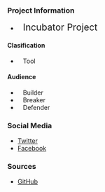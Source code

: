 ### Project Information
* <i class="fas fa-egg" style="font-size: 1.5em; color:#2ADA08;"></i><span style="font-size:1.5em;padding-left:12px;">Incubator Project</span>

#### Clasification
* <i class="fas fa-tools" style="font-size: 1.2em; color:#233e81;"></i><span style="font-size:1.0em;padding-left:12px;">Tool</span>

#### Audience
* <i class="fas fa-toolbox" style="font-size: 1.2em; color:#233e81;"></i><span style="font-size:1.0em;padding-left:12px;">Builder</span>
* <i class="fas fa-hammer" style="font-size: 1.2em; color:#233e81;"></i><span style="font-size:1.0em;padding-left:12px;">Breaker</span>
* <i class="fas fa-shield-alt" style="font-size: 1.2em; color:#233e81;"></i><span style="font-size:1.0em;padding-left:12px;">Defender</span>


### Social Media
* [Twitter](#)
* [Facebook](#)

### Sources
* [GitHub](https://github.com/deepsecurity-pe/ApkAnalyzer/)

